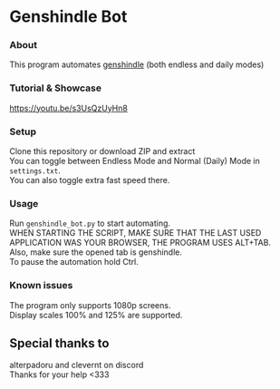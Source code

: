 # Genshindle Bot
### About
This program automates [genshindle](https://genshindle.com/endless/) (both endless and daily modes)

### Tutorial & Showcase
https://youtu.be/s3UsQzUyHn8

### Setup
Clone this repository or download ZIP and extract \
You can toggle between Endless Mode and Normal (Daily) Mode in `settings.txt`. \
You can also toggle extra fast speed there.

### Usage
Run `genshindle_bot.py` to start automating. \
WHEN STARTING THE SCRIPT, MAKE SURE THAT THE LAST USED APPLICATION WAS YOUR BROWSER, THE PROGRAM USES ALT+TAB. \
Also, make sure the opened tab is genshindle. \
To pause the automation hold Ctrl.

### Known issues
The program only supports 1080p screens. \
Display scales 100% and 125% are supported.

## Special thanks to
alterpadoru and clevernt on discord \
Thanks for your help <333

